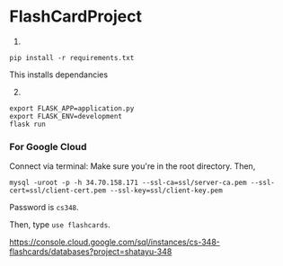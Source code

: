 # FlashCardProject

1.
```
pip install -r requirements.txt
```
This installs dependancies

2. 
```
export FLASK_APP=application.py
export FLASK_ENV=development
flask run
```

### For Google Cloud
Connect via terminal: Make sure you're in the root directory. Then,

```
mysql -uroot -p -h 34.70.158.171 --ssl-ca=ssl/server-ca.pem --ssl-cert=ssl/client-cert.pem --ssl-key=ssl/client-key.pem
```

Password is `cs348`.

Then, type `use flashcards`.

https://console.cloud.google.com/sql/instances/cs-348-flashcards/databases?project=shatayu-348
